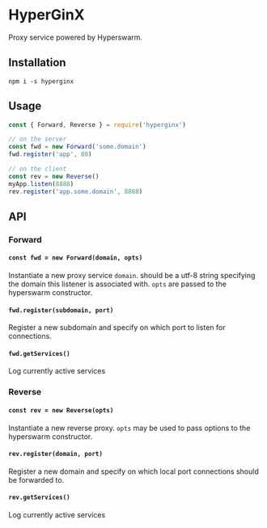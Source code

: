 # HyperGinX

Proxy service powered by Hyperswarm.

## Installation
```
npm i -s hyperginx
```

## Usage
```js
const { Forward, Reverse } = require('hyperginx')

// on the server
const fwd = new Forward('some.domain')
fwd.register('app', 80)

// on the client
const rev = new Reverse()
myApp.listen(8888)
rev.register('app.some.domain', 8888)
```

## API

### Forward

#### `const fwd = new Forward(domain, opts)`

Instantiate a new proxy service `domain`. should be a utf-8 string specifying the domain this listener is associated with. `opts` are passed to the hyperswarm constructor.

#### `fwd.register(subdomain, port)`

Register a new subdomain and specify on which port to listen for connections.

#### `fwd.getServices()`

Log currently active services

### Reverse

#### `const rev = new Reverse(opts)`

Instantiate a new reverse proxy. `opts` may be used to pass options to the hyperswarm constructor.

#### `rev.register(domain, port)`

Register a new domain and specify on which local port connections should be forwarded to.

#### `rev.getServices()`

Log currently active services

